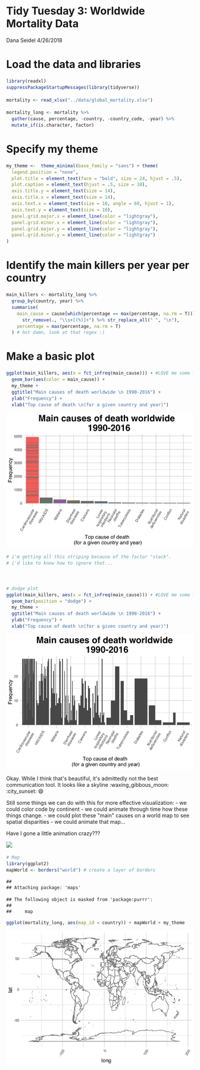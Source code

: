 Tidy Tuesday 3: Worldwide Mortality Data
================
Dana Seidel
4/26/2018

Load the data and libraries
===========================

``` r
library(readxl)
suppressPackageStartupMessages(library(tidyverse))

mortality <- read_xlsx("../data/global_mortality.xlsx")

mortality_long <- mortality %>%
  gather(cause, percentage, -country, -country_code, -year) %>%
  mutate_if(is.character, factor)
```

Specify my theme
================

``` r
my_theme <-  theme_minimal(base_family = "sans") + theme(
  legend.position = "none",
  plot.title = element_text(face = "bold", size = 24, hjust = .5),
  plot.caption = element_text(hjust = .5, size = 10),
  axis.title.y = element_text(size = 14),
  axis.title.x = element_text(size = 14),
  axis.text.x = element_text(size = 10, angle = 60, hjust = 1),
  axis.text.y = element_text(size = 10),
  panel.grid.major.x = element_line(color = "lightgray"),
  panel.grid.minor.x = element_line(color = "lightgray"),
  panel.grid.major.y = element_line(color = "lightgray"),
  panel.grid.minor.y = element_line(color = "lightgray")
)
```

Identify the main killers per year per country
==============================================

``` r
main_killers <- mortality_long %>%
  group_by(country, year) %>%
  summarise(
    main_cause = cause[which(percentage == max(percentage, na.rm = T))] %>% 
      str_remove(., "\\s+[(%)]+") %>% str_replace_all(" ", "\n"), 
    percentage = max(percentage, na.rm = T)
  ) # hot damn, look at that regex :)
```

Make a basic plot
=================

``` r
ggplot(main_killers, aes(x = fct_infreq(main_cause))) + #LOVE me some forcats
  geom_bar(aes(color = main_cause)) + 
  my_theme +
  ggtitle("Main causes of death worldwide \n 1990-2016") +
  ylab("Frequency") +
  xlab("Top cause of death \n(for a given country and year)")
```

![](Week3_files/figure-markdown_github/unnamed-chunk-4-1.png)

``` r
# i'm getting all this striping because of the factor "stack". 
# i'd like to know how to ignore that... 



# dodge plot
ggplot(main_killers, aes(x = fct_infreq(main_cause))) + #LOVE me some forcats
  geom_bar(position = "dodge") + 
  my_theme +
  ggtitle("Main causes of death worldwide \n 1990-2016") +
  ylab("Frequency") +
  xlab("Top cause of death \n(for a given country and year)")
```

![](Week3_files/figure-markdown_github/unnamed-chunk-4-2.png)

Okay. While I think that's beautiful, it's admittedly not the best communication tool. It looks like a skyline :waxing\_gibbous\_moon: :city\_sunset: :smile:

Still some things we can do with this for more effective visualization: - we could color code by continent - we could animate through time how these things change. - we could plot these "main" causes on a world map to see spatial disparities - we could animate that map...

Have I gone a little animation crazy???

![](https://media.giphy.com/media/nsaJl9dpgf6nK/giphy.gif)

``` r
# Map
library(ggplot2)
mapWorld <- borders("world") # create a layer of borders
```

    ## 
    ## Attaching package: 'maps'

    ## The following object is masked from 'package:purrr':
    ## 
    ##     map

``` r
ggplot(mortality_long, aes(map_id = country)) + mapWorld + my_theme
```

![](Week3_files/figure-markdown_github/unnamed-chunk-5-1.png)
